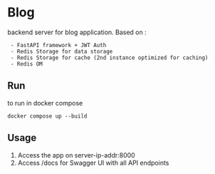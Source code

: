 # Blog
backend server for blog application. 
Based on :
```shell
 - FastAPI framework + JWT Auth
 - Redis Storage for data storage
 - Redis Storage for cache (2nd instance optimized for caching)
 - Redis OM
```

## Run

to run in docker compose

```shell
docker compose up --build
```

## Usage
1. Access the app on server-ip-addr:8000
2. Access /docs for Swagger UI with all API endpoints

